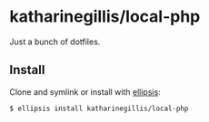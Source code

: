 # katharinegillis/local-php
Just a bunch of dotfiles.

## Install
Clone and symlink or install with [ellipsis][ellipsis]:

```
$ ellipsis install katharinegillis/local-php
```

[ellipsis]: http://ellipsis.sh
